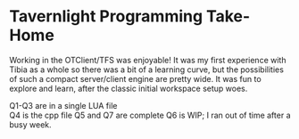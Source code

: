 
# Tavernlight Programming Take-Home
Working in the OTClient/TFS was enjoyable! It was my first experience with Tibia as a whole so there was a bit of a learning curve, but the possibilities of such a compact server/client engine are pretty wide.
It was fun to explore and learn, after the classic initial workspace setup woes. 

Q1-Q3 are in a single LUA file  
Q4 is the cpp file
Q5 and Q7 are complete
Q6 is WIP; I ran out of time after a busy week.
